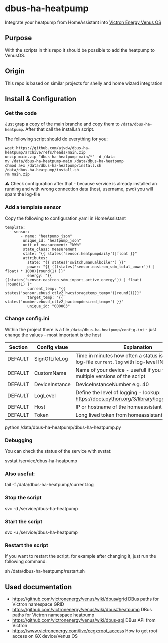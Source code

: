 # dbus-ha-heatpump
Integrate your heatpump from HomeAssistant into [Victron Energy Venus OS](https://github.com/victronenergy/venus)

## Purpose
With the scripts in this repo it should be possible to add the heatpump to VenusOS. 

## Origin
This repo is based on similar projects for shelly and home wizard integration

## Install & Configuration
### Get the code
Just grap a copy of the main branche and copy them to `/data/dbus-ha-heatpump`.
After that call the install.sh script.

The following script should do everything for you:
```
wget https://github.com/ajvdw/dbus-ha-heatpump/archive/refs/heads/main.zip
unzip main.zip "dbus-ha-heatpump-main/*" -d /data
mv /data/dbus-ha-heatpump-main /data/dbus-ha-heatpump
chmod a+x /data/dbus-ha-heatpump/install.sh
/data/dbus-ha-heatpump/install.sh
rm main.zip
```
⚠️ Check configuration after that - because service is already installed an running and with wrong connection data (host, username, pwd) you will spam the log-file


### Add a template sensor
Copy the following to configuration.yaml in HomeAssistant
```
template:
  - sensor:
       - name: "heatpump_json"
        unique_id: "heatpump_json"
        unit_of_measurement: "kWh"
        state_class: measurement
        state: "{{ states('sensor.heatpumpdaily')|float }}"
        attributes:
          state: "{{ states('switch.manualboiler') }}"
          power: "{{ (((states('sensor.eastron_sdm_total_power')) | float) * 1000)|round(1) }}"
          energy: "{{ ((states('sensor.eastron_sdm_import_active_energy')) | float) |round(1) }"
          current_temp: "{{ states('sensor.ebusd_ctlv2_hwcstoragetemp_tempv')|round(1)}}"
          target_temp: "{{ states('number.ebusd_ctlv2_hwctempdesired_tempv') }}"
          unique_id: "000003"          

```

### Change config.ini
Within the project there is a file `/data/dbus-ha-heatpump/config.ini` - just change the values - most important is the host

| Section  | Config vlaue | Explanation |
| ------------- | ------------- | ------------- |
| DEFAULT  | SignOfLifeLog  | Time in minutes how often a status is added to the log-file `current.log` with log-level INFO |
| DEFAULT  | CustomName  | Name of your device - usefull if you want to run multiple versions of the script |
| DEFAULT  | DeviceInstance  | DeviceInstanceNumber e.g. 40 |
| DEFAULT  | LogLevel  | Define the level of logging - lookup: https://docs.python.org/3/library/logging.html#levels |
| DEFAULT  | Host | IP or hostname of the homeassistant api |
| DEFAULT  | Token | Long lived token from homeassistant/profile/security |

python /data/dbus-ha-heatpump/dbus-ha-heatpump.py


### Debugging
You can check the status of the service with svstat:

svstat /service/dbus-ha-heatpump

### Also useful:

tail -f /data/dbus-ha-heatpump/current.log 

### Stop the script
svc -d /service/dbus-ha-heatpump

### Start the script
svc -u /service/dbus-ha-heatpump

### Restart the script
If you want to restart the script, for example after changing it, just run the following command:

sh /data/dbus-ha-heatpump/restart.sh

## Used documentation
- https://github.com/victronenergy/venus/wiki/dbus#grid   DBus paths for Victron namespace GRID
- https://github.com/victronenergy/venus/wiki/dbus#heatpump  DBus paths for Victron namespace heatpump
- https://github.com/victronenergy/venus/wiki/dbus-api   DBus API from Victron
- https://www.victronenergy.com/live/ccgx:root_access   How to get root access on GX device/Venus OS
